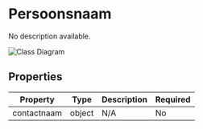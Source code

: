 # Persoonsnaam

No description available.

![Class Diagram](https://github.com/CommonGateway/CustomerInteractionBundle/blob/fix-indexation-mappings/docs/schema/klant.persoon.svg)

## Properties

| Property | Type | Description | Required |
|----------|------|-------------|----------|
| contactnaam | object | N/A | No |
